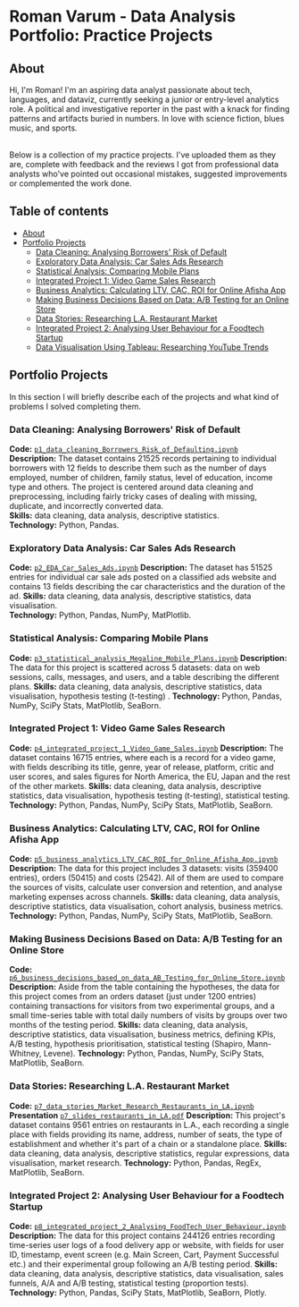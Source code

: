 # Roman Varum - Data Analysis Portfolio: Practice Projects

## About

Hi, I'm Roman! I'm an aspiring data analyst passionate about tech, languages, and dataviz, currently seeking a junior or entry-level analytics role. A political and investigative reporter in the past with a knack for finding patterns and artifacts buried in numbers. In love with science fiction, blues music, and sports. 

<br>
Below is a collection of my practice projects. I've uploaded them as they are, complete with feedback and the reviews I got from professional data analysts who've pointed out occasional mistakes, suggested improvements or complemented the work done.
<br>

## Table of contents
- [About](#about)
- [Portfolio Projects](#portfolio-projects)
	+ [Data Cleaning: Analysing Borrowers' Risk of Default](#p1_data_cleaning_Borrowers_Risk_of_Defaulting)
	+ [Exploratory Data Analysis: Car Sales Ads Research](#p2_EDA_Car_Sales_Ads)
	+ [Statistical Analysis: Comparing Mobile Plans](#p3_statistical_analysis_Megaline_Mobile_Plans)
	+ [Integrated Project 1: Video Game Sales Research](#p4_integrated_project_1_Video_Game_Sales)
	+ [Business Analytics: Calculating LTV, CAC, ROI for Online Afisha App](#p5_business_analytics_LTV_CAC_ROI_for_Online_Afisha_App)
  + [Making Business Decisions Based on Data: A/B Testing for an Online Store](#p6_business_decisions_based_on_data_AB_Testing_for_Online_Store)
  + [Data Stories: Researching L.A. Restaurant Market](#p7_data_stories_Market_Research_Restaurants_in_LA)
  + [Integrated Project 2: Analysing User Behaviour for a Foodtech Startup](#p8_integrated_project_2_Analysing_FoodTech_User_Behaviour)
  + [Data Visualisation Using Tableau: Researching YouTube Trends](#p9_dashboard_and_presentation_with_tableau_YouTube_Trends)
  
  
## Portfolio Projects
In this section I will briefly describe each of the projects and what kind of problems I solved completing them.

### Data Cleaning: Analysing Borrowers' Risk of Default
**Code:** [`p1_data_cleaning_Borrowers_Risk_of_Defaulting.ipynb`](https://github.com/vrova3/data_analysis_practice_projects/blob/main/p1_data_cleaning_Borrowers_Risk_of_Defaulting.ipynb)    
**Description:** The dataset contains 21525 records pertaining to individual borrowers with 12 fields to describe them such as the number of days employed, number of children, family status, level of education, income type and others. The project is centered around data cleaning and preprocessing, including fairly tricky cases of dealing with missing, duplicate, and incorrectly converted data.  
**Skills:** data cleaning, data analysis, descriptive statistics.  
**Technology:** Python, Pandas. 

### Exploratory Data Analysis: Car Sales Ads Research
**Code:** [`p2_EDA_Car_Sales_Ads.ipynb`](https://github.com/vrova3/data_analysis_practice_projects/blob/main/p2_EDA_Car_Sales_Ads.ipynb)
**Description:** The dataset has 51525 entries for individual car sale ads posted on a classified ads website and contains 13 fields describing the car characteristics and the duration of the ad.
**Skills:** data cleaning, data analysis, descriptive statistics, data visualisation.  
**Technology:** Python, Pandas, NumPy, MatPlotlib.

### Statistical Analysis: Comparing Mobile Plans
**Code:** [`p3_statistical_analysis_Megaline_Mobile_Plans.ipynb`](https://github.com/vrova3/data_analysis_practice_projects/blob/main/p3_statistical_analysis_Megaline_Mobile_Plans.ipynb)
**Description:** The data for this project is scattered across 5 datasets: data on web sessions, calls, messages, and users, and a table describing the different plans.
**Skills:** data cleaning, data analysis, descriptive statistics, data visualisation, hypothesis testing (t-testing) .
**Technology:** Python, Pandas, NumPy, SciPy Stats, MatPlotlib, SeaBorn.

### Integrated Project 1: Video Game Sales Research
**Code:** [`p4_integrated_project_1_Video_Game_Sales.ipynb`](https://github.com/vrova3/data_analysis_practice_projects/blob/main/p4_integrated_project_1_Video_Game_Sales.ipynb)
**Description:** The dataset contains 16715 entries, where each is a record for a video game, with fields describing its title, genre, year of release, platform, critic and user scores, and sales figures for North America, the EU, Japan and the rest of the other markets.
**Skills:** data cleaning, data analysis, descriptive statistics, data visualisation, hypothesis testing (t-testing), statistical testing.
**Technology:** Python, Pandas, NumPy, SciPy Stats, MatPlotlib, SeaBorn.

### Business Analytics: Calculating LTV, CAC, ROI for Online Afisha App
**Code:** [`p5_business_analytics_LTV_CAC_ROI_for_Online_Afisha_App.ipynb`](https://github.com/vrova3/data_analysis_practice_projects/blob/main/p5_business_analytics_LTV_CAC_ROI_for_Online_Afisha_App.ipynb)
**Description:** The data for this project includes 3 datasets: visits (359400 entries), orders (50415) and costs (2542). All of them are used to compare the sources of visits, calculate user conversion and retention, and analyse marketing expenses across channels.
**Skills:** data cleaning, data analysis, descriptive statistics, data visualisation, cohort analysis, business metrics.
**Technology:** Python, Pandas, NumPy, SciPy Stats, MatPlotlib, SeaBorn.

### Making Business Decisions Based on Data: A/B Testing for an Online Store
**Code:** [`p6_business_decisions_based_on_data_AB_Testing_for_Online_Store.ipynb`](https://github.com/vrova3/data_analysis_practice_projects/blob/main/p6_business_decisions_based_on_data_AB_Testing_for_Online_Store.ipynb)
**Description:** Aside from the table containing the hypotheses, the data for this project comes from an orders dataset (just under 1200 entries) containing transactions for visitors from two experimental groups, and a small time-series table with total daily numbers of visits by groups over two months of the testing period.
**Skills:** data cleaning, data analysis, descriptive statistics, data visualisation, business metrics, defining KPIs, A/B testing, hypothesis prioritisation, statistical testing (Shapiro, Mann-Whitney, Levene).
**Technology:** Python, Pandas, NumPy, SciPy Stats, MatPlotlib, SeaBorn.

### Data Stories: Researching L.A. Restaurant Market
**Code:** [`p7_data_stories_Market_Research_Restaurants_in_LA.ipynb`](https://github.com/vrova3/data_analysis_practice_projects/blob/main/p7_data_stories_Market_Research_Restaurants_in_LA.ipynb)
**Presentation** [`p7_slides_restaurants_in_LA.pdf`](https://github.com/vrova3/data_analysis_practice_projects/blob/main/p7_slides_restaurants_in_LA.pdf)
**Description:** This project's dataset contains 9561 entries on restaurants in L.A., each recording a single place with fields providing its name, address, number of seats, the type of establishment and whether it's part of a chain or a standalone place.
**Skills:** data cleaning, data analysis, descriptive statistics, regular expressions, data visualisation, market research.
**Technology:** Python, Pandas, RegEx, MatPlotlib, SeaBorn.

### Integrated Project 2: Analysing User Behaviour for a Foodtech Startup
**Code:** [`p8_integrated_project_2_Analysing_FoodTech_User_Behaviour.ipynb`](https://nbviewer.org/github/vrova3/data_analysis_practice_projects/blob/main/p8_integrated_project_2_Analysing_FoodTech_User_Behaviour.ipynb)
**Description:** The data for this project contains 244126 entries recording time-series user logs of a food delivery app or website, with fields for user ID, timestamp, event screen (e.g. Main Screen, Cart, Payment Successful etc.) and their experimental group following an A/B testing period.
**Skills:** data cleaning, data analysis, descriptive statistics, data visualisation, sales funnels, A/A and A/B testing, statistical testing (proportion tests).
**Technology:** Python, Pandas, SciPy Stats, MatPlotlib, SeaBorn, Plotly.
